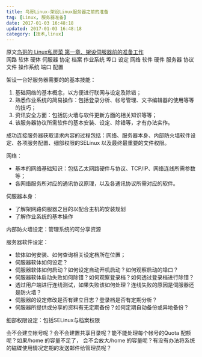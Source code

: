 ```yaml
---
title: 鸟哥Linux-架设Linux服务器之前的准备
tag: [Linux, 服务器准备]
date: 2017-01-03 16:48:18
updated: 2017-01-03 16:48:18
category: [技术,linux]
---
```

原文[鸟哥的 Linux私房菜 第一章、架设伺服器前的准备工作](http://linux.vbird.org/linux_server/0105beforeserver.php)  
网路 软体 硬体 伺服器 协定 档案 作业系统 埠口 设定
网络 软件 硬件 服务器 协议 文件 操作系统 端口 配置

架设一台好服务器需要的的基本技能：
1. 基础网络的基本概念，以方便进行联网与设定及除错；
2. 熟悉作业系统的简易操作：包括登录分析、帐号管理、文书编辑器的使用等等的技巧；
3. 资讯安全方面：包括防火墙与软件更新方面的相关知识等等；
4. 该服务器协议所需软件的基本安装、设定、除错等，才有办法实作。

成功连接服务器获取请求内容的过程包括：网络、服务器本身、内部防火墙软件设定、各项服务配置、细部权限的SELinux 以及最终最重要的文件权限。

网络：
- 基本的网络基础知识：包括乙太网路硬件与协议、TCP/IP、网络连线所需参数等；
- 各网络服务所对应的通讯协议原理，以及各通讯协议所需对应的软件。

伺服器本身：
- 了解架网路伺服器之目的以配合主机的安装规划
- 了解作业系统的基本操作

内部防火墙设定：管理系统的可分享资源

服务器软件设定：
- 软体如何安装、如何查询相关设定档所在位置；
- 伺服器软体如何设定？
- 伺服器软体如何启动？如何设定自动开机启动？如何观察启动的埠口？
- 伺服器软体启动失败如何除错？如何观察登录档？如何透过登录档进行除错？
- 透过用户端进行连线测试，如果失败该如何处理？连线失败的原因是伺服器还是防火墙？
- 伺服器的设定修改是否有建立日志？登录档是否有定期分析？
- 伺服器所提供或分享的资料有无定期备份？如何定期自动备份或异地备份？

细部权限设定：包括SELinux与档案权限

会不会建立帐号呢？会不会建置共享目录呢？能不能处理每个帐号的Quota 配额呢？如果/home 的容量不足了， 会不会放大/home 的容量呢？有没有办法将系统的磁碟使用情况定期的发送邮件给管理员呢？